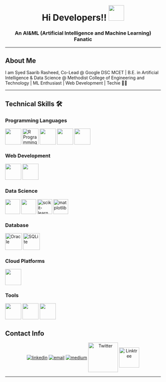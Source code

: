 <h1 align="center">Hi Developers!! <img src="https://media.tenor.com/images/22f42c11b612b041b4038573dca18a2d/tenor.gif" width="50px"></h1>

<h3 align="center">An AI&ML (Artificial Intelligence and Machine Learning) Fanatic</h3>

<hr>

## About Me

I am Syed Saarib Rasheed, Co-Lead @ Google DSC MCET | B.E. in Artificial Intelligence & Data Science @ Methodist College of Engineering and Technology | ML Enthusiast | Web Development | Techie 🧑‍💻

<hr>

## Technical Skills 🛠

### Programming Languages
<span style="display: inline-block;">
  <img src="https://img.icons8.com/color/48/000000/python.png" width="52px">
  <img src="https://www.r-project.org/logo/Rlogo.png" width="52px" alt="R Programming">
  <img src="https://img.icons8.com/color/48/000000/c-programming.png" width="52px">
  <img src="https://img.icons8.com/color/48/000000/c-plus-plus-logo.png" width="52px">
  <img src="https://img.icons8.com/color/48/000000/java-coffee-cup-logo.png" width="52px"> 
</span>

### Web Development
<span style="display: inline-block;">
  <img src="https://img.icons8.com/color/48/000000/html-5--v1.png" width="52px">
  <img src="https://img.icons8.com/color/48/000000/css3.png" width="52px">
</span>

### Data Science
<span style="display: inline-block;">
  <img src="https://img.icons8.com/color/48/000000/numpy.png" height="48px">
  <img src="https://img.icons8.com/color/48/000000/pandas.png" height="48px">
  <img src="https://upload.wikimedia.org/wikipedia/commons/0/05/Scikit_learn_logo_small.svg" height="48px" alt="scikit-learn">
  <img src="https://upload.wikimedia.org/wikipedia/commons/8/84/Matplotlib_icon.svg" height="48px" alt="matplotlib">
</span>


### Database
<span style="display: inline-block;">
  <img src="https://img.icons8.com/color/48/000000/oracle-logo.png" width="54px" alt="Oracle">
  <img src="https://upload.wikimedia.org/wikipedia/commons/thumb/3/38/SQLite_Logo.svg/1200px-SQLite_Logo.svg.png" width="54px" alt="SQLite">
</span>

### Cloud Platforms
<img src="https://img.icons8.com/color/48/000000/google-cloud.png" width="52px">

### Tools
<span style="display: inline-block;">
  <img src="https://img.icons8.com/color/48/000000/tableau-software.png" width="52px">
  <img src="https://img.icons8.com/color/48/000000/canva.png" width="52px">
  <img src="https://img.icons8.com/color/48/000000/microsoft-excel-2019--v1.png" width="52px">
</span>

## Contact Info

<p align="center">
  <a href="https://www.linkedin.com/in/saarib2405/"><img align="center" src="https://img.icons8.com/color/96/000000/linkedin.png" alt="linkedin"/></a>
  <a href="mailto:saarib2405@gmail.com"><img align="center" src="https://img.icons8.com/color/96/000000/gmail.png" alt="email"/></a>
  <a href="https://medium.com/@saarib2405"><img align="center" src="https://img.icons8.com/color/96/000000/medium-logo.png" alt="medium"/></a>
  <a href="https://twitter.com/saarib2405" target="_blank"><img align="center" src="https://img.icons8.com/color/96/000000/twitter.png" alt="Twitter" title="Twitter" width="96" height="96"></a>
  <a href="https://linktr.ee/saarib2405" target="_blank"><img align="center" src="https://img.icons8.com/color/96/000000/linktree.png" alt="Linktree" height="65" width="65"></a>
</p>

<hr>
